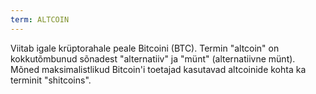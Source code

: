 ```yaml
---
term: ALTCOIN
---
```


Viitab igale krüptorahale peale Bitcoini (BTC). Termin "altcoin" on kokkutõmbunud sõnadest "alternatiiv" ja "münt" (alternatiivne münt). Mõned maksimalistlikud Bitcoin'i toetajad kasutavad altcoinide kohta ka terminit "shitcoins".